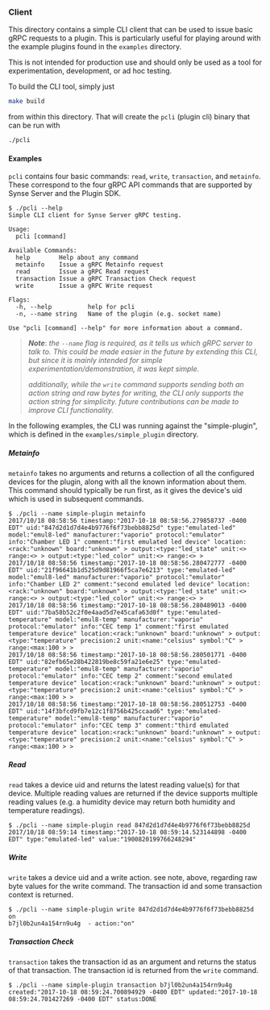 ### Client

This directory contains a simple CLI client that can be used to issue basic
gRPC requests to a plugin. This is particularly useful for playing around with
the example plugins found in the `examples` directory.

This is not intended for production use and should only be used as a tool for
experimentation, development, or ad hoc testing.

To build the CLI tool, simply just
```bash
make build
```
from within this directory. That will create the `pcli` (plugin cli) binary that
can be run with
```bash
./pcli
```

#### Examples
`pcli` contains four basic commands: `read`, `write`, `transaction`, and `metainfo`.
These correspond to the four gRPC API commands that are supported by Synse Server and
the Plugin SDK.

```
$ ./pcli --help
Simple CLI client for Synse Server gRPC testing.

Usage:
  pcli [command]

Available Commands:
  help        Help about any command
  metainfo    Issue a gRPC Metainfo request
  read        Issue a gRPC Read request
  transaction Issue a gRPC Transaction Check request
  write       Issue a gRPC Write request

Flags:
  -h, --help          help for pcli
  -n, --name string   Name of the plugin (e.g. socket name)

Use "pcli [command] --help" for more information about a command.
```

> ***Note***: 
> *the `--name` flag is required, as it tells us which gRPC server to talk to. This
> could be made easier in the future by extending this CLI, but since it is mainly 
> intended for simple experimentation/demonstration, it was kept simple.*
> 
> *additionally, while the `write` command supports sending both an action string
> and raw bytes for writing, the CLI only supports the action string for simplicity.
> future contributions can be made to improve CLI functionality.*

In the following examples, the CLI was running against the "simple-plugin", which
is defined in the `examples/simple_plugin` directory. 

##### Metainfo
`metainfo` takes no arguments and returns a collection of all the configured
devices for the plugin, along with all the known information about them. This
command should typically be run first, as it gives the device's uid which is
used in subsequent commands.

```
$ ./pcli --name simple-plugin metainfo
2017/10/18 08:58:56 timestamp:"2017-10-18 08:58:56.279858737 -0400 EDT" uid:"847d2d1d7d4e4b9776f6f73bebb8825d" type:"emulated-led" model:"emul8-led" manufacturer:"vaporio" protocol:"emulator" info:"Chamber LED 1" comment:"first emulated led device" location:<rack:"unknown" board:"unknown" > output:<type:"led_state" unit:<> range:<> > output:<type:"led_color" unit:<> range:<> > 
2017/10/18 08:58:56 timestamp:"2017-10-18 08:58:56.280472777 -0400 EDT" uid:"21f96641b1d525d9d81966f5ca7e6213" type:"emulated-led" model:"emul8-led" manufacturer:"vaporio" protocol:"emulator" info:"Chamber LED 2" comment:"second emulated led device" location:<rack:"unknown" board:"unknown" > output:<type:"led_state" unit:<> range:<> > output:<type:"led_color" unit:<> range:<> > 
2017/10/18 08:58:56 timestamp:"2017-10-18 08:58:56.280489013 -0400 EDT" uid:"7ba58b52c2f0e4aad5d7e45cafa63d0f" type:"emulated-temperature" model:"emul8-temp" manufacturer:"vaporio" protocol:"emulator" info:"CEC temp 1" comment:"first emulated temperature device" location:<rack:"unknown" board:"unknown" > output:<type:"temperature" precision:2 unit:<name:"celsius" symbol:"C" > range:<max:100 > > 
2017/10/18 08:58:56 timestamp:"2017-10-18 08:58:56.280501771 -0400 EDT" uid:"82efb65e28b422819be8c59fa21e6e25" type:"emulated-temperature" model:"emul8-temp" manufacturer:"vaporio" protocol:"emulator" info:"CEC temp 2" comment:"second emulated temperature device" location:<rack:"unknown" board:"unknown" > output:<type:"temperature" precision:2 unit:<name:"celsius" symbol:"C" > range:<max:100 > > 
2017/10/18 08:58:56 timestamp:"2017-10-18 08:58:56.280512753 -0400 EDT" uid:"14f3bfcd9fb7e12c1f8756b425ccaad6" type:"emulated-temperature" model:"emul8-temp" manufacturer:"vaporio" protocol:"emulator" info:"CEC temp 3" comment:"third emulated temperature device" location:<rack:"unknown" board:"unknown" > output:<type:"temperature" precision:2 unit:<name:"celsius" symbol:"C" > range:<max:100 > > 
```

##### Read
`read` takes a device uid and returns the latest reading value(s) for that
device. Multiple reading values are returned if the device supports multiple
reading values (e.g. a humidity device may return both humidity and temperature
readings).

```
$ ./pcli --name simple-plugin read 847d2d1d7d4e4b9776f6f73bebb8825d
2017/10/18 08:59:14 timestamp:"2017-10-18 08:59:14.523144898 -0400 EDT" type:"emulated-led" value:"1900820199766248294" 
```

##### Write
`write` takes a device uid and a write action. see note, above, regarding 
raw byte values for the write command. The transaction id and some 
transaction context is returned.

```
$ ./pcli --name simple-plugin write 847d2d1d7d4e4b9776f6f73bebb8825d on
b7jl0b2un4a154rn9u4g  - action:"on"
```


##### Transaction Check
`transaction` takes the transaction id as an argument and returns the status
of that transaction. The transaction id is returned from the `write` command.

```
$ ./pcli --name simple-plugin transaction b7jl0b2un4a154rn9u4g
created:"2017-10-18 08:59:24.700894929 -0400 EDT" updated:"2017-10-18 08:59:24.701427269 -0400 EDT" status:DONE
```

